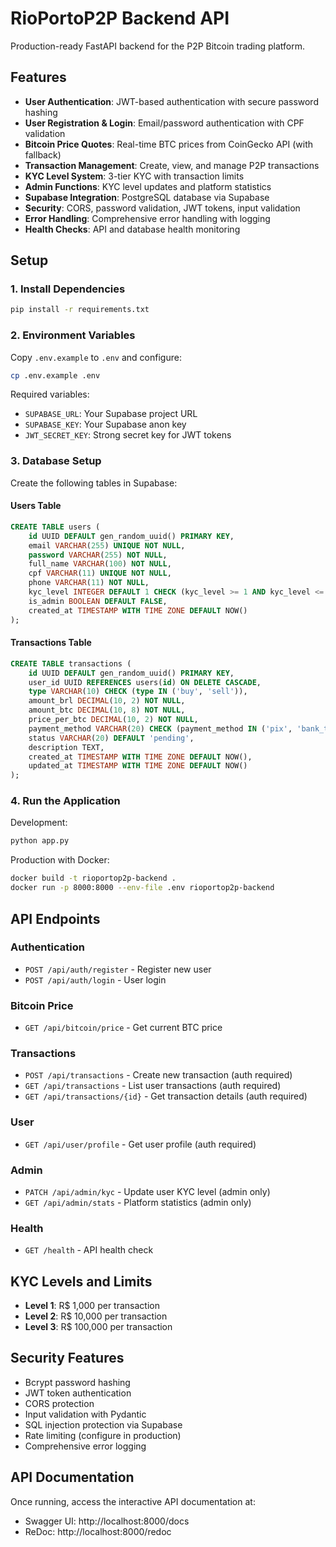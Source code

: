 # RioPortoP2P Backend API

Production-ready FastAPI backend for the P2P Bitcoin trading platform.

## Features

- **User Authentication**: JWT-based authentication with secure password hashing
- **User Registration & Login**: Email/password authentication with CPF validation
- **Bitcoin Price Quotes**: Real-time BTC prices from CoinGecko API (with fallback)
- **Transaction Management**: Create, view, and manage P2P transactions
- **KYC Level System**: 3-tier KYC with transaction limits
- **Admin Functions**: KYC level updates and platform statistics
- **Supabase Integration**: PostgreSQL database via Supabase
- **Security**: CORS, password validation, JWT tokens, input validation
- **Error Handling**: Comprehensive error handling with logging
- **Health Checks**: API and database health monitoring

## Setup

### 1. Install Dependencies

```bash
pip install -r requirements.txt
```

### 2. Environment Variables

Copy `.env.example` to `.env` and configure:

```bash
cp .env.example .env
```

Required variables:
- `SUPABASE_URL`: Your Supabase project URL
- `SUPABASE_KEY`: Your Supabase anon key
- `JWT_SECRET_KEY`: Strong secret key for JWT tokens

### 3. Database Setup

Create the following tables in Supabase:

#### Users Table
```sql
CREATE TABLE users (
    id UUID DEFAULT gen_random_uuid() PRIMARY KEY,
    email VARCHAR(255) UNIQUE NOT NULL,
    password VARCHAR(255) NOT NULL,
    full_name VARCHAR(100) NOT NULL,
    cpf VARCHAR(11) UNIQUE NOT NULL,
    phone VARCHAR(11) NOT NULL,
    kyc_level INTEGER DEFAULT 1 CHECK (kyc_level >= 1 AND kyc_level <= 3),
    is_admin BOOLEAN DEFAULT FALSE,
    created_at TIMESTAMP WITH TIME ZONE DEFAULT NOW()
);
```

#### Transactions Table
```sql
CREATE TABLE transactions (
    id UUID DEFAULT gen_random_uuid() PRIMARY KEY,
    user_id UUID REFERENCES users(id) ON DELETE CASCADE,
    type VARCHAR(10) CHECK (type IN ('buy', 'sell')),
    amount_brl DECIMAL(10, 2) NOT NULL,
    amount_btc DECIMAL(10, 8) NOT NULL,
    price_per_btc DECIMAL(10, 2) NOT NULL,
    payment_method VARCHAR(20) CHECK (payment_method IN ('pix', 'bank_transfer')),
    status VARCHAR(20) DEFAULT 'pending',
    description TEXT,
    created_at TIMESTAMP WITH TIME ZONE DEFAULT NOW(),
    updated_at TIMESTAMP WITH TIME ZONE DEFAULT NOW()
);
```

### 4. Run the Application

Development:
```bash
python app.py
```

Production with Docker:
```bash
docker build -t rioportop2p-backend .
docker run -p 8000:8000 --env-file .env rioportop2p-backend
```

## API Endpoints

### Authentication
- `POST /api/auth/register` - Register new user
- `POST /api/auth/login` - User login

### Bitcoin Price
- `GET /api/bitcoin/price` - Get current BTC price

### Transactions
- `POST /api/transactions` - Create new transaction (auth required)
- `GET /api/transactions` - List user transactions (auth required)
- `GET /api/transactions/{id}` - Get transaction details (auth required)

### User
- `GET /api/user/profile` - Get user profile (auth required)

### Admin
- `PATCH /api/admin/kyc` - Update user KYC level (admin only)
- `GET /api/admin/stats` - Platform statistics (admin only)

### Health
- `GET /health` - API health check

## KYC Levels and Limits

- **Level 1**: R$ 1,000 per transaction
- **Level 2**: R$ 10,000 per transaction  
- **Level 3**: R$ 100,000 per transaction

## Security Features

- Bcrypt password hashing
- JWT token authentication
- CORS protection
- Input validation with Pydantic
- SQL injection protection via Supabase
- Rate limiting (configure in production)
- Comprehensive error logging

## API Documentation

Once running, access the interactive API documentation at:
- Swagger UI: http://localhost:8000/docs
- ReDoc: http://localhost:8000/redoc